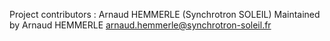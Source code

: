 Project contributors : Arnaud HEMMERLE (Synchrotron SOLEIL) 
Maintained by Arnaud HEMMERLE arnaud.hemmerle@synchrotron-soleil.fr
